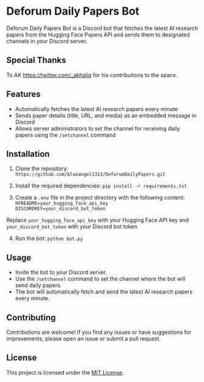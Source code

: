 # Deforum Daily Papers Bot

Deforum Daily Papers Bot is a Discord bot that fetches the latest AI research papers from the Hugging Face Papers API and sends them to designated channels in your Discord server.

## Special Thanks
To AK https://twitter.com/_akhaliq for his contributions to the space.

## Features

- Automatically fetches the latest AI research papers every minute
- Sends paper details (title, URL, and media) as an embedded message in Discord
- Allows server administrators to set the channel for receiving daily papers using the `/setchannel` command

## Installation

1. Clone the repository:
`https://github.com/blueangel1313/DeforumDailyPapers.git`

2. Install the required dependencies:
`pip install -r requirements.txt`

3. Create a `.env` file in the project directory with the following content:
`HFREADME=your_hugging_face_api_key
DISCORDKEY=your_discord_bot_token`

Replace `your_hugging_face_api_key` with your Hugging Face API key and `your_discord_bot_token` with your Discord bot token.

4. Run the bot:
`python bot.py`

## Usage

- Invite the bot to your Discord server.
- Use the `/setchannel` command to set the channel where the bot will send daily papers.
- The bot will automatically fetch and send the latest AI research papers every minute.

## Contributing

Contributions are welcome! If you find any issues or have suggestions for improvements, please open an issue or submit a pull request.

## License

This project is licensed under the [MIT License](LICENSE).
